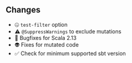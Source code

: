 ## Changes

- 🤐 `test-filter` option
- ⚠️ `@SuppressWarnings` to exclude mutations
- 🐛 Bugfixes for Scala 2.13
- 👽 Fixes for mutated code
- ✅ Check for minimum supported sbt version

<!-- .element class="no-list"  -->
